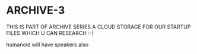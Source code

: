 # ARCHIVE-3
THIS IS PART OF ARCHIVE SERIES A CLOUD STORAGE FOR OUR STARTUP FILES WHICH U CAN RESEARCH :-)


humanoid will have speakers also
